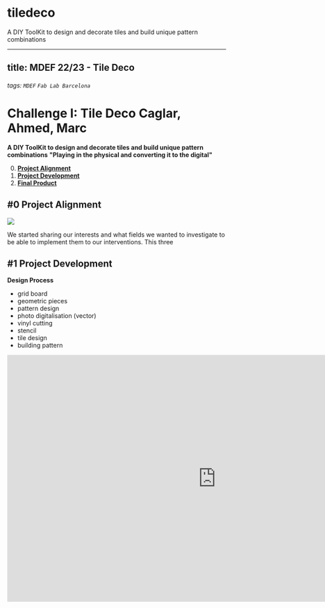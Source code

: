 # tiledeco
A DIY ToolKit to design and decorate tiles and build unique pattern combinations

---
title: MDEF 22/23 - Tile Deco
---

###### tags: `MDEF` `Fab Lab Barcelona`


Challenge I: Tile Deco
Caglar, Ahmed, Marc
==========================================

**A DIY ToolKit to design and decorate tiles and build unique pattern combinations**
**"Playing in the physical and converting it to the digital"**

0. [**Project Alignment**](#0-Project-alignment)
1. [**Project Development**](#1-Project-development)
2. [**Final Product**](#2-Rethink-and-reconnect)


## #0 Project Alignment

![](https://drive.google.com/file/d/1wpDhg9p6dvsCqUpxViq0IEqyqHLA8FNB/view)

We started sharing our interests and what fields we wanted to investigate to be able to implement them to our interventions. This three

## #1 Project Development

**Design Process**
- grid board
- geometric pieces
- pattern design
- photo digitalisation (vector)
- vinyl cutting
- stencil
- tile design
- building pattern

<iframe src="https://drive.google.com/file/d/142wLPfG5fM5Mu-XErmbFKV-Zxnlya-bf/preview" frameborder="0" width="960" height="569" allowfullscreen="true" mozallowfullscreen="true" webkitallowfullscreen="true"></iframe>
